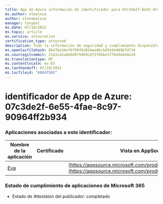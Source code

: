 ```yaml
---
title: App de Azure información de identificador para 07c3de2f-6e55-4fae-8c97-90964ff2b934
ms.author: elmalova
author: elenamalova
manager: tonybal
ms.date: 07/18/2022
ms.topic: article
ms.service: attestation
certification_type: attested
description: Toda la información de seguridad y cumplimiento disponible para 07c3de2f-6e55-4fae-8c97-90964ff2b934.
ms.openlocfilehash: 8647be34ef6f99f63834aedbcbd5e94489b7df34
ms.sourcegitcommit: 21d1c42a8e6d9f94b9c8f279bbe37f649ebd4e10
ms.translationtype: MT
ms.contentlocale: es-ES
ms.lasthandoff: 07/19/2022
ms.locfileid: "66847592"
---
```

# <a name="azure-app-id-07c3de2f-6e55-4fae-8c97-90964ff2b934"></a>identificador de App de Azure: 07c3de2f-6e55-4fae-8c97-90964ff2b934


### <a name="apps-associated-with-this-id"></a>Aplicaciones asociadas a este identificador:
| **Nombre de la aplicación** | **Certificado** | **Vista en AppSource** |
|--------------|---------------|-----------------------|
| [Eva](../forward/WA200004345.md) |  | [https://appsource.microsoft.com/product/office/WA200004345](https://appsource.microsoft.com/product/office/WA200004345) |

### <a name="microsoft-365-app-compliance-status"></a>Estado de cumplimiento de aplicaciones de Microsoft 365
- Estado de Attestaton del publicador: completado
